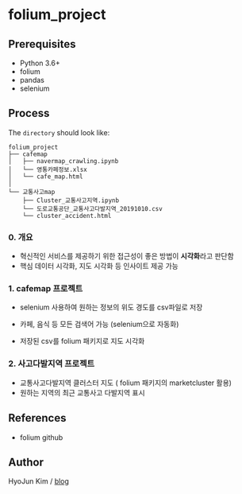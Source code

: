 # folium_project

## Prerequisites

- Python 3.6+
- folium
- pandas
- selenium

## Process

The `directory` should look like:

    folium_project
    ├── cafemap
    │   ├── navermap_crawling.ipynb
    │   └── 영통카페정보.xlsx
    │   └── cafe_map.html
    │       
    └── 교통사고map
        ├── Cluster_교통사고지역.ipynb
        └── 도로교통공단_교통사고다발지역_20191010.csv
        └── cluster_accident.html

### 0. 개요

- 혁신적인 서비스를 제공하기 위한 접근성이 좋은 방법이 **시각화**라고 판단함<br>
- 핵심 데이터 시각화, 지도 시각화 등 인사이트 제공 가능


### 1. cafemap 프로젝트


- selenium 사용하여 원하는 정보의 위도 경도를 csv파일로 저장
- 카페, 음식 등 모든 검색어 가능 (selenium으로 자동화)

- 저장된 csv를 folium 패키지로 지도 시각화

### 2. 사고다발지역 프로젝트

- 교통사고다발지역 클러스터 지도 ( folium 패키지의 marketcluster 활용)
- 원하는 지역의 최근 교통사고 다발지역 표시

## References

- folium github

## Author

HyoJun Kim / [blog](http://rlagywns0213.github.io/)
